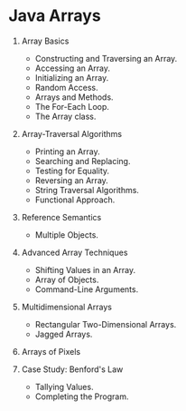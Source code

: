 # Java Arrays

1. Array Basics

    - Constructing and Traversing an Array.
    - Accessing an Array.
    - Initializing an Array.
    - Random Access.
    - Arrays and Methods.
    - The For-Each Loop.
    - The Array class.

2. Array-Traversal Algorithms

    - Printing an Array.
    - Searching and Replacing.
    - Testing for Equality.
    - Reversing an Array.
    - String Traversal Algorithms.
    - Functional Approach.

3. Reference Semantics

    - Multiple Objects.

4. Advanced Array Techniques

    - Shifting Values in an Array.
    - Array of Objects.
    - Command-Line Arguments.

5. Multidimensional Arrays

    - Rectangular Two-Dimensional Arrays.
    - Jagged Arrays.

6. Arrays of Pixels

7. Case Study: Benford's Law

    - Tallying Values.
    - Completing the Program.
